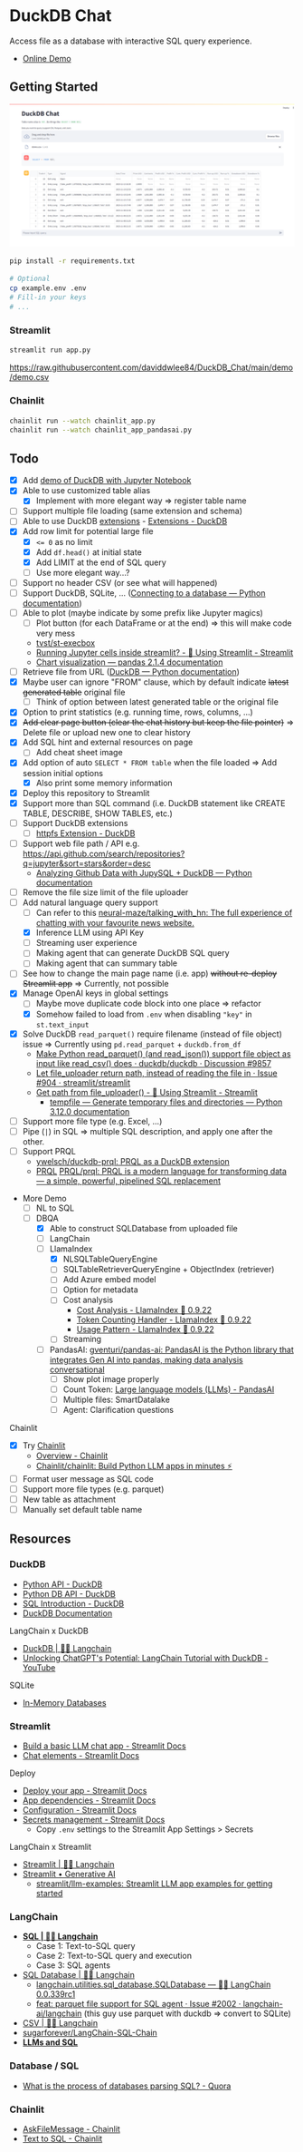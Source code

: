 # DuckDB Chat

Access file as a database with interactive SQL query experience.

- [Online Demo](https://duckdb-chat-demo.streamlit.app/)

## Getting Started

![Demo](demo/DuckDB-Chat-Demo.png)

```bash
pip install -r requirements.txt
```

```bash
# Optional
cp example.env .env
# Fill-in your keys
# ...
```

### Streamlit

```bash
streamlit run app.py
```

https://raw.githubusercontent.com/daviddwlee84/DuckDB_Chat/main/demo/demo.csv

### Chainlit

```bash
chainlit run --watch chainlit_app.py
chainlit run --watch chainlit_app_pandasai.py
```

## Todo

- [X] Add [demo of DuckDB with Jupyter Notebook](DuckDB_with_JupyterNotebook)
- [X] Able to use customized table alias
  - [X] Implement with more elegant way => register table name
- [ ] Support multiple file loading (same extension and schema)
- [ ] Able to use DuckDB [extensions](https://duckdb.org/docs/api/python/overview#loading-and-installing-extensions) - [Extensions - DuckDB](https://duckdb.org/docs/extensions/overview)
- [X] Add row limit for potential large file
  - [X] `<= 0` as no limit
  - [X] Add `df.head()` at initial state
  - [X] Add LIMIT at the end of SQL query
  - [ ] Use more elegant way...?
- [ ] Support no header CSV (or see what will happened)
- [ ] Support DuckDB, SQLite, ... ([Connecting to a database — Python documentation](https://jupysql.ploomber.io/en/latest/connecting.html))
- [ ] Able to plot (maybe indicate by some prefix like Jupyter magics)
  - [ ] Plot button (for each DataFrame or at the end) => this will make code very mess
  - [tvst/st-execbox](https://github.com/tvst/st-execbox)
  - [Running Jupyter cells inside streamlit? - 🎈 Using Streamlit - Streamlit](https://discuss.streamlit.io/t/running-jupyter-cells-inside-streamlit/585/3)
  - [Chart visualization — pandas 2.1.4 documentation](https://pandas.pydata.org/docs/user_guide/visualization.html)
- [ ] Retrieve file from URL ([DuckDB — Python documentation](https://jupysql.ploomber.io/en/latest/integrations/duckdb.html#id1))
- [X] Maybe user can ignore "FROM" clause, which by default indicate ~~latest generated table~~ original file
  - [ ] Think of option between latest generated table or the original file
- [X] Option to print statistics (e.g. running time, rows, columns, ...)
- [X] ~~Add clear page button (clear the chat history but keep the file pointer)~~ => Delete file or upload new one to clear history
- [X] Add SQL hint and external resources on page
  - [ ] Add cheat sheet image
- [X] Add option of auto `SELECT * FROM table` when the file loaded => Add session initial options
  - [X] Also print some memory information
- [X] Deploy this repository to Streamlit
- [X] Support more than SQL command (i.e. DuckDB statement like CREATE TABLE, DESCRIBE, SHOW TABLES, etc.)
- [ ] Support DuckDB extensions
  - [ ] [httpfs Extension - DuckDB](https://duckdb.org/docs/extensions/httpfs)
- [ ] Support web file path / API e.g. https://api.github.com/search/repositories?q=jupyter&sort=stars&order=desc
  - [Analyzing Github Data with JupySQL + DuckDB — Python documentation](https://jupysql.ploomber.io/en/latest/tutorials/duckdb-github.html)
- [ ] Remove the file size limit of the file uploader
- [ ] Add natural language query support
  - [ ] Can refer to this [neural-maze/talking_with_hn: The full experience of chatting with your favourite news website.](https://github.com/neural-maze/talking_with_hn)
  - [X] Inference LLM using API Key
  - [ ] Streaming user experience
  - [ ] Making agent that can generate DuckDB SQL query
  - [ ] Making agent that can summary table
- [ ] See how to change the main page name (i.e. app) ~~without re-deploy Streamlit app~~ => Currently, not possible
- [X] Manage OpenAI keys in global settings
  - [ ] Maybe move duplicate code block into one place => refactor
  - [X] Somehow failed to load from `.env` when disabling `"key"` in `st.text_input`
- [X] Solve DuckDB `read_parquet()` require filename (instead of file object) issue => Currently using `pd.read_parquet` + `duckdb.from_df`
  - [Make Python read_parquet() (and read_json()) support file object as input like read_csv() does · duckdb/duckdb · Discussion #9857](https://github.com/duckdb/duckdb/discussions/9857)
  - [Let file_uploader return path, instead of reading the file in · Issue #904 · streamlit/streamlit](https://github.com/streamlit/streamlit/issues/904)
  - [Get path from file_uploader() - 🎈 Using Streamlit - Streamlit](https://discuss.streamlit.io/t/get-path-from-file-uploader/3771/16)
    - [tempfile — Generate temporary files and directories — Python 3.12.0 documentation](https://docs.python.org/3/library/tempfile.html)
- [ ] Support more file type (e.g. Excel, ...)
- [ ] Pipe (`|`) in SQL => multiple SQL description, and apply one after the other.
- [ ] Support PRQL
  - [ywelsch/duckdb-prql: PRQL as a DuckDB extension](https://github.com/ywelsch/duckdb-prql)
  - [PRQL](https://prql-lang.org/) [PRQL/prql: PRQL is a modern language for transforming data — a simple, powerful, pipelined SQL replacement](https://github.com/PRQL/prql)
- More Demo
  - [ ] NL to SQL
  - [ ] DBQA
    - [X] Able to construct SQLDatabase from uploaded file
    - [ ] LangChain
    - [ ] LlamaIndex
      - [X] NLSQLTableQueryEngine
      - [ ] SQLTableRetrieverQueryEngine + ObjectIndex (retriever)
      - [ ] Add Azure embed model
      - [ ] Option for metadata
      - [ ] Cost analysis
        - [Cost Analysis - LlamaIndex 🦙 0.9.22](https://docs.llamaindex.ai/en/stable/understanding/evaluating/cost_analysis/root.html)
        - [Token Counting Handler - LlamaIndex 🦙 0.9.22](https://docs.llamaindex.ai/en/stable/examples/callbacks/TokenCountingHandler.html)
        - [Usage Pattern - LlamaIndex 🦙 0.9.22](https://docs.llamaindex.ai/en/stable/understanding/evaluating/cost_analysis/usage_pattern.html)
      - [ ] Streaming
    - [ ] PandasAI: [gventuri/pandas-ai: PandasAI is the Python library that integrates Gen AI into pandas, making data analysis conversational](https://github.com/gventuri/pandas-ai)
      - [ ] Show plot image properly
      - [ ] Count Token: [Large language models (LLMs) - PandasAI](https://docs.pandas-ai.com/en/latest/LLMs/llms/)
      - [ ] Multiple files: SmartDatalake
      - [ ] Agent: Clarification questions

Chainlit

- [X] Try [Chainlit](https://chainlit.io/)
  - [Overview - Chainlit](https://docs.chainlit.io/get-started/overview)
  - [Chainlit/chainlit: Build Python LLM apps in minutes ⚡️](https://github.com/Chainlit/chainlit)
- [ ] Format user message as SQL code
- [ ] Support more file types (e.g. parquet)
- [ ] New table as attachment
- [ ] Manually set default table name

## Resources

### DuckDB

- [Python API - DuckDB](https://duckdb.org/docs/api/python/overview)
- [Python DB API - DuckDB](https://duckdb.org/docs/api/python/dbapi.html)
- [SQL Introduction - DuckDB](https://duckdb.org/docs/sql/introduction)
- [DuckDB Documentation](https://duckdb.org/duckdb-docs.pdf)

LangChain x DuckDB

- [DuckDB | 🦜️🔗 Langchain](https://python.langchain.com/docs/integrations/document_loaders/duckdb)
- [Unlocking ChatGPT's Potential: LangChain Tutorial with DuckDB - YouTube](https://www.youtube.com/watch?v=FoGm7d0paIo)

SQLite

- [In-Memory Databases](https://www.sqlite.org/inmemorydb.html)

### Streamlit

- [Build a basic LLM chat app - Streamlit Docs](https://docs.streamlit.io/knowledge-base/tutorials/build-conversational-apps)
- [Chat elements - Streamlit Docs](https://docs.streamlit.io/library/api-reference/chat)

Deploy

- [Deploy your app - Streamlit Docs](https://docs.streamlit.io/streamlit-community-cloud/deploy-your-app)
- [App dependencies - Streamlit Docs](https://docs.streamlit.io/streamlit-community-cloud/deploy-your-app/app-dependencies)
- [Configuration - Streamlit Docs](https://docs.streamlit.io/library/advanced-features/configuration)
- [Secrets management - Streamlit Docs](https://docs.streamlit.io/streamlit-community-cloud/deploy-your-app/secrets-management)
  - Copy `.env` settings to the Streamlit App Settings > Secrets

LangChain x Streamlit

- [Streamlit | 🦜️🔗 Langchain](https://python.langchain.com/docs/integrations/callbacks/streamlit)
- [Streamlit • Generative AI](https://streamlit.io/generative-ai)
  - [streamlit/llm-examples: Streamlit LLM app examples for getting started](https://github.com/streamlit/llm-examples/)

### LangChain

- [**SQL | 🦜️🔗 Langchain**](https://python.langchain.com/docs/use_cases/qa_structured/sql)
  - Case 1: Text-to-SQL query
  - Case 2: Text-to-SQL query and execution
  - Case 3: SQL agents
- [SQL Database | 🦜️🔗 Langchain](https://python.langchain.com/docs/integrations/toolkits/sql_database)
  - [langchain.utilities.sql_database.SQLDatabase — 🦜🔗 LangChain 0.0.339rc1](https://api.python.langchain.com/en/latest/utilities/langchain.utilities.sql_database.SQLDatabase.html)
  - [feat: parquet file support for SQL agent · Issue #2002 · langchain-ai/langchain](https://github.com/langchain-ai/langchain/issues/2002) (this guy use parquet with duckdb => convert to SQLite)
- [CSV | 🦜️🔗 Langchain](https://python.langchain.com/docs/integrations/toolkits/csv)
- [sugarforever/LangChain-SQL-Chain](https://github.com/sugarforever/LangChain-SQL-Chain)
- [**LLMs and SQL**](https://blog.langchain.dev/llms-and-sql/)

### Database / SQL

- [What is the process of databases parsing SQL? - Quora](https://www.quora.com/What-is-the-process-of-databases-parsing-SQL)

### Chainlit

- [AskFileMessage - Chainlit](https://docs.chainlit.io/api-reference/ask/ask-for-file)
- [Text to SQL - Chainlit](https://docs.chainlit.io/examples/openai-sql)
